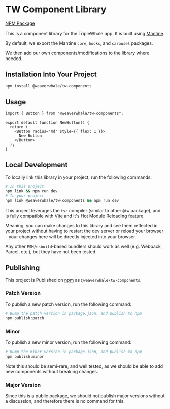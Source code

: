 # TW Component Library

[NPM Package](https://www.npmjs.com/package/@weaverwhale/tw-components)

This is a component library for the TripleWhale app. It is built using [Mantine](https://mantine.dev/).

By default, we export the Mantine `core`, `hooks`, and `carousel` packages.

We then add our own components/modifications to the library where needed.

## Installation Into Your Project

```bash
npm install @weaverwhale/tw-components
```

## Usage

```tsx
import { Button } from "@weaverwhale/tw-components";

export default function NewButton() {
  return (
    <Button radius="md" style={{ flex: 1 }}>
      New Button
    </Button>
  );
}
```

## Local Development

To locally link this library in your project, run the following commands:

```bash
# In this project
npm link && npm run dev
# In your project
npm link @weaverwhale/tw-components && npm run dev
```

This project leverages the `tsc` compiler (similar to other `@tw` package), and is fully compatible with [Vite](https://vitejs.dev/) and it's Hot Module Reloading feature.

Meaning, you can make changes to this library and see them reflected in your project without having to restart the dev server or reload your browser - your changes here will be directly injected into your browser.

Any other `ESM/esbuild`-based bundlers should work as well (e.g. Webpack, Parcel, etc.), but they have not been tested.

## Publishing

This project is Published on [npm](https://npmjs.com/) as `@weaverwhale/tw-components`.

### Patch Version

To publish a new patch version, run the following command:

```bash
# Bump the patch version in package.json, and publish to npm
npm publish:patch
```

### Minor

To publish a new minor version, run the following command:

```bash
# Bump the minor version in package.json, and publish to npm
npm publish:minor
```

Note this should be semi-rare, and well tested, as we should be able to add new components without breaking changes.

### Major Version

Since this is a public package, we should not publish major versions without a discussion, and therefore there is no command for this.
